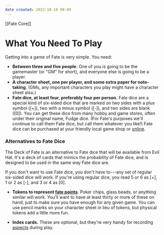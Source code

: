 ```yaml
---
date created: 2022-10-18 08:08
---
```


[[Fate Core]]

# What You Need To Play

Getting into a game of Fate is very simple. You need:

- **Between three and five people.** One of you is going to be the gamemaster (or "GM" for short), and everyone else is going to be a player.
- **A character sheet, one per player, and some extra paper for note-taking.** (GMs, any important characters you play might have a character sheet also.)
- **Fate dice, at least four, preferably four per person.** Fate dice are a special kind of six-sided dice that are marked on two sides with a plus symbol ([+]), two with a minus symbol ([-]), and two sides are blank ([0]). You can get these dice from many hobby and game stores, often under their original name, Fudge dice. (For Fate's purposes we'll continue to call them Fate dice, but call them whatever you like!) Fate dice can be purchased at your friendly local game shop or [online](http://www.evilhat.com/home/fate-dice/ "Buy dice from Evil Hat").
 


### Alternatives to Fate Dice

The Deck of Fate is an alternative to Fate dice that will be available from Evil Hat. It's a deck of cards that mimics the probability of Fate dice, and is designed to be used in the same way Fate dice are. 

If you don't want to use Fate dice, you don't have to---any set of regular six-sided dice will work. If you're using regular dice, you read 5 or 6 as [+], 1 or 2 as [-], and 3 or 4 as [0].

- **Tokens to represent [fate points](../fate-points/index.html "Fate Points")**. Poker chips, glass beads, or anything similar will work. You'll want to have at least thirty or more of these on hand, just to make sure you have enough for any given game. You can use pencil marks on your character sheet in lieu of tokens, but physical tokens add a little more fun.

- **Index cards.** These are optional, but they're very handy for recording [aspects](../types-aspects/index.html "Aspects") during
  play.

